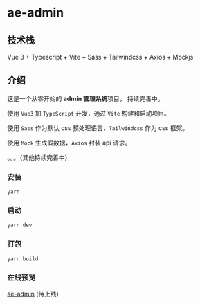 # ae-admin

## 技术栈

Vue 3 + Typescript + Vite + Sass + Tailwindcss + Axios + Mockjs

## 介绍

这是一个从零开始的 **admin 管理系统**项目， 持续完善中。

使用 `Vue3` 加 `TypeScript` 开发，通过 `Vite` 构建和启动项目。

使用 `Sass` 作为默认 css 预处理语言，`Tailwindcss` 作为 css 框架。

使用 `Mock` 生成假数据，`Axios` 封装 api 请求。

。。。（其他持续完善中）

### 安装

```shell
yarn
```

### 启动

```shell
yarn dev
```

### 打包

```shell
yarn build
```

### 在线预览

[ae-admin](https://...) (待上线)
